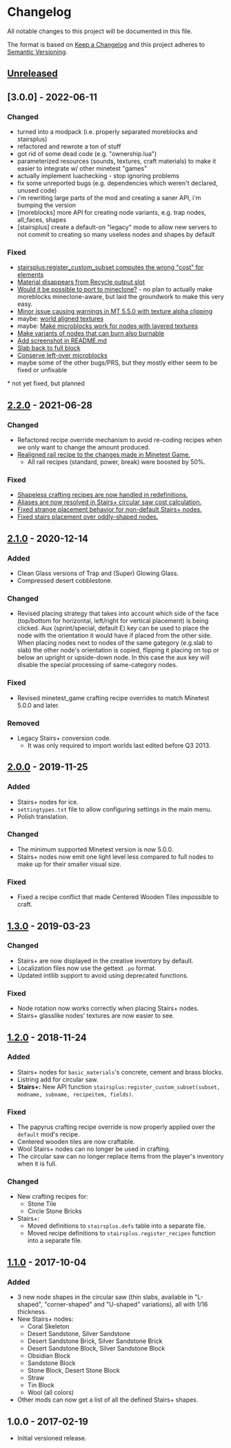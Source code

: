 # Changelog

All notable changes to this project will be documented in this file.

The format is based on [Keep a Changelog](http://keepachangelog.com/en/1.0.0/)
and this project adheres to [Semantic Versioning](http://semver.org/spec/v2.0.0.html).

## [Unreleased]

## [3.0.0] - 2022-06-11

### Changed

- turned into a modpack (i.e. properly separated moreblocks and stairsplus)
- refactored and rewrote a ton of stuff
- got rid of some dead code (e.g. "ownership.lua")
- parameterized resources (sounds, textures, craft materials) to make it easier to integrate w/ other minetest "games"
- actually implement luachecking - stop ignoring problems
- fix some unreported bugs (e.g. dependencies which weren't declared, unused code)
- i'm rewriting large parts of the mod and creating a saner API, i'm bumping the version
- \[moreblocks] more API for creating node variants, e.g. trap nodes, all_faces, shapes
- \[stairsplus] create a default-on "legacy" mode to allow new servers to not commit to creating so many useless nodes and shapes by default

### Fixed

- [stairsplus:register_custom_subset computes the wrong "cost" for elements](https://github.com/minetest-mods/moreblocks/issues/190)
- [Material disappears from Recycle output slot](https://github.com/minetest-mods/moreblocks/issues/189)
- [Would it be possible to port to mineclone?](https://github.com/minetest-mods/moreblocks/issues/188) - no plan to
  actually make moreblocks mineclone-aware, but laid the groundwork to make this very easy.
- [Minor issue causing warnings in MT 5.5.0 with texture alpha clipping](https://github.com/minetest-mods/moreblocks/issues/187)
- maybe: [world aligned textures](https://github.com/minetest-mods/moreblocks/issues/179)
- maybe: [Make microblocks work for nodes with layered textures](https://github.com/minetest-mods/moreblocks/issues/178)
- [Make variants of nodes that can burn also burnable](https://github.com/minetest-mods/moreblocks/issues/177)
- [Add screenshot in README.md](https://github.com/minetest-mods/moreblocks/issues/151)
- [Slab back to full block](https://github.com/minetest-mods/moreblocks/issues/112)
- [Conserve left-over microblocks](https://github.com/minetest-mods/moreblocks/pull/108)
- maybe some of the other bugs/PRS, but they mostly either seem to be fixed or unfixable

\* not yet fixed, but planned

## [2.2.0] - 2021-06-28

### Changed

- Refactored recipe override mechanism to avoid re-coding recipes
  when we only want to change the amount produced.
- [Realigned rail recipe to the changes made in Minetest Game.](https://github.com/minetest-mods/moreblocks/pull/169)
  - All rail recipes (standard, power, break) were boosted by 50%.

### Fixed

- [Shapeless crafting recipes are now handled in redefinitions.](https://github.com/minetest-mods/moreblocks/pull/171)
- [Aliases are now resolved in Stairs+ circular saw cost calculation.](https://github.com/minetest-mods/moreblocks/pull/175)
- [Fixed strange placement behavior for non-default Stairs+ nodes.](https://github.com/minetest-mods/moreblocks/pull/168)
- [Fixed stairs placement over oddly-shaped nodes.](https://github.com/minetest-mods/moreblocks/pull/166)

## [2.1.0] - 2020-12-14

### Added

- Clean Glass versions of Trap and (Super) Glowing Glass.
- Compressed desert cobblestone.

### Changed

- Revised placing strategy that takes into account which side of the face
  (top/bottom for horizontal, left/right for vertical placement) is being clicked.
  Aux (sprint/special, default E) key can be used to place the node with the orientation
  it would have if placed from the other side.
  When placing nodes next to nodes of the same gategory (e.g.slab to slab) the other
  node's orientation is copied, flipping it placing on top or below an upright or
  upside-down node. In this case the aux key will disable the special processing of
  same-category nodes.

### Fixed

- Revised minetest_game crafting recipe overrides to match Minetest 5.0.0 and later.

### Removed

- Legacy Stairs+ conversion code.
  - It was only required to import worlds last edited before Q3 2013.

## [2.0.0] - 2019-11-25

### Added

- Stairs+ nodes for ice.
- `settingtypes.txt` file to allow configuring settings in the main menu.
- Polish translation.

### Changed

- The minimum supported Minetest version is now 5.0.0.
- Stairs+ nodes now emit one light level less compared to full nodes to make up
  for their smaller visual size.

### Fixed

- Fixed a recipe conflict that made Centered Wooden Tiles impossible to craft.

## [1.3.0] - 2019-03-23

### Changed

- Stairs+ are now displayed in the creative inventory by default.
- Localization files now use the gettext `.po` format.
- Updated intllib support to avoid using deprecated functions.

### Fixed

- Node rotation now works correctly when placing Stairs+ nodes.
- Stairs+ glasslike nodes' textures are now easier to see.

## [1.2.0] - 2018-11-24

### Added

- Stairs+ nodes for `basic_materials`'s concrete, cement and brass blocks.
- Listring add for circular saw.
- **Stairs+:** New API function
  `stairsplus:register_custom_subset(subset, modname, subname, recipeitem, fields)`.

### Fixed

- The papyrus crafting recipe override is now properly applied over the
  `default` mod's recipe.
- Centered wooden tiles are now craftable.
- Wool Stairs+ nodes can no longer be used in crafting.
- The circular saw can no longer replace items from the player's inventory
  when it is full.

### Changed

- New crafting recipes for:
  - Stone Tile
  - Circle Stone Bricks
- Stairs+:
  - Moved definitions to `stairsplus.defs` table into a separate file.
  - Moved recipe definitions to `stairsplus.register_recipes` function
    into a separate file.

## [1.1.0] - 2017-10-04

### Added

- 3 new node shapes in the circular saw (thin slabs, available in
  "L-shaped", "corner-shaped" and "U-shaped" variations), all with 1/16
  thickness.
- New Stairs+ nodes:
  - Coral Skeleton
  - Desert Sandstone, Silver Sandstone
  - Desert Sandstone Brick, Silver Sandstone Brick
  - Desert Sandstone Block, Silver Sandstone Block
  - Obsidian Block
  - Sandstone Block
  - Stone Block, Desert Stone Block
  - Straw
  - Tin Block
  - Wool (all colors)
- Other mods can now get a list of all the defined Stairs+ shapes.

## 1.0.0 - 2017-02-19

- Initial versioned release.

[Unreleased]: https://github.com/minetest-mods/moreblocks/compare/v2.2.0...HEAD

[2.2.0]: https://github.com/minetest-mods/moreblocks/compare/v2.1.0...v2.2.0

[2.1.0]: https://github.com/minetest-mods/moreblocks/compare/v2.0.0...v2.1.0

[2.0.0]: https://github.com/minetest-mods/moreblocks/compare/v1.3.0...v2.0.0

[1.3.0]: https://github.com/minetest-mods/moreblocks/compare/v1.2.0...v1.3.0

[1.2.0]: https://github.com/minetest-mods/moreblocks/compare/v1.1.0...v1.2.0

[1.1.0]: https://github.com/minetest-mods/moreblocks/compare/v1.0.0...v1.1.0
